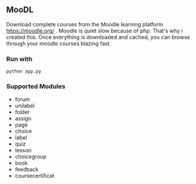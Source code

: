 ## MooDL
Download complete courses from the Moodle learning platform https://moodle.org/ . Moodle is quiet slow because of php. That's why i created this. Once everything is downloaded and cached, you can browse through your moodle courses blazing fast.

### Run with
``
python app.py
``

### Supported Modules 
 - forum
 - unilabel
 - folder
 - assign
 - page
 - choice
 - label
 - quiz
 - lesson
 - choicegroup
 - book
 - feedback
 - coursecertificat
